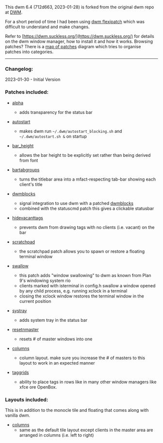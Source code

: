 This dwm 6.4 (712d663, 2023-01-28) is forked from the original dwm repo at [DWM](https://git.suckless.org/dwm).

For a short period of time I had been using [dwm flexipatch](https://github.com/bakkeby/dwm-flexipatch) which was difficult to understand and make changes.

Refer to [https://dwm.suckless.org/](https://dwm.suckless.org/) for details on the dwm window manager, how to install it and how it works.
Browsing patches? There is a [map of patches](https://coggle.it/diagram/X9IiSSM6PTWOM9Wz) diagram which tries to organise patches into categories.


---

### Changelog:

2023-01-30 - Initial Version


### Patches included:


   - [alpha](https://dwm.suckless.org/patches/alpha/)
      - adds transparency for the status bar

   - [autostart](https://dwm.suckless.org/patches/autostart/)
      - makes dwm run `~/.dwm/autostart_blocking.sh` and `~/.dwm/autostart.sh &` on startup

   - [bar_height](https://dwm.suckless.org/patches/bar_height/)
      - allows the bar height to be explicitly set rather than being derived from font

   - [bartabgroups](https://dwm.suckless.org/patches/bartabgroups/)
      - turns the titlebar area into a mfact-respecting tab-bar showing each client's title

   - [dwmblocks](https://gist.github.com/danbyl/54f7c1d57fc6507242a95b71c3d8fdea)
      - signal integration to use dwm with a patched [dwmblocks](https://github.com/torrinfail/dwmblocks)
      - combined with the statuscmd patch this gives a clickable statusbar

   - [hidevacanttags](https://dwm.suckless.org/patches/hide_vacant_tags/)
      - prevents dwm from drawing tags with no clients (i.e. vacant) on the bar

   - [scratchpad](https://dwm.suckless.org/patches/scratchpad/)
      - the scratchpad patch allows you to spawn or restore a floating terminal window

   - [swallow](https://dwm.suckless.org/patches/swallow/)
      - this patch adds "window swallowing" to dwm as known from Plan 9's windowing system rio
      - clients marked with isterminal in config.h swallow a window opened by any child process,
        e.g. running xclock in a terminal
      - closing the xclock window restores the terminal window in the current position

   - [systray](https://dwm.suckless.org/patches/systray/)
      - adds system tray in the status bar

   - [resetnmaster](https://dwm.suckless.org/patches/resetnmaster/)
      - resets # of master windows into one
      
   - [columns](https://dwm.suckless.org/patches/columns/)
      - column layout. make sure you increase the # of masters to this layout to work in an expected manner
      
   - [taggrids](https://dwm.suckless.org/patches/taggrid/)
      - ability to place tags in rows like in many other window managers like xfce ore OpenBox.


### Layouts included:
   This is in addition to the monocle tile and floating that comes along with vanilla dwm.

   - [columns](https://dwm.suckless.org/patches/columns/)
      - same as the default tile layout except clients in the master area are arranged in columns
        (i.e. left to right)
